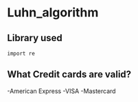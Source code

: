 # Luhn_algorithm

## Library used 
```
import re
```
## What Credit cards are valid?

  -American Express
  -VISA
  -Mastercard
